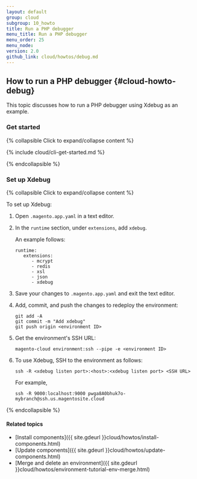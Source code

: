 ```yaml
---
layout: default
group: cloud
subgroup: 10_howto
title: Run a PHP debugger
menu_title: Run a PHP debugger
menu_order: 25
menu_node: 
version: 2.0
github_link: cloud/howtos/debug.md
---
```


## How to run a PHP debugger {#cloud-howto-debug}
This topic discusses how to run a PHP debugger using Xdebug as an example.

### Get started

{% collapsible Click to expand/collapse content %}

{% include cloud/cli-get-started.md %}

{% endcollapsible %}

### Set up Xdebug

{% collapsible Click to expand/collapse content %}

To set up Xdebug:

1.	Open `.magento.app.yaml` in a text editor.
2.	In the `runtime` section, under `extensions`, add `xdebug`.

	An example follows:

		runtime:
		   extensions:
		      - mcrypt
			  - redis
			  - xsl
			  - json
		      - xdebug
3.	Save your changes to `.magento.app.yaml` and exit the text editor.
4.	Add, commit, and push the changes to redeploy the environment:

		git add -A
		git commit -m "Add xdebug"
		git push origin <environment ID>
5.	Get the environment's SSH URL:

		magento-cloud environment:ssh --pipe -e <environment ID>
6.	To use Xdebug, SSH to the environment as follows:

		ssh -R <xdebug listen port>:<host>:<xdebug listen port> <SSH URL>

	For example,

		ssh -R 9000:localhost:9000 pwga8A0bhuk7o-mybranch@ssh.us.magentosite.cloud

{% endcollapsible %}

#### Related topics
*	[Install components]({{ site.gdeurl }}cloud/howtos/install-components.html)
*	[Update components]({{ site.gdeurl }}cloud/howtos/update-components.html)
*	[Merge and delete an environment]({{ site.gdeurl }}cloud/howtos/environment-tutorial-env-merge.html)
